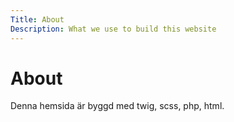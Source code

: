 ```yaml
---
Title: About
Description: What we use to build this website
---
```


<div class="main-h1">
<h1>About</h1>
</div>
<div class="main-content">
Denna hemsida är byggd med twig, scss, php, html.  
</div>